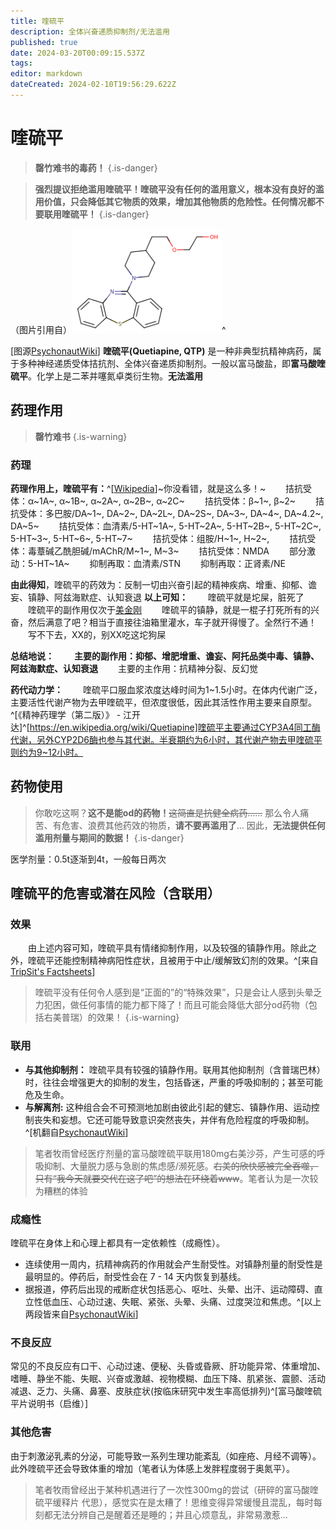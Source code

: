 ```yaml
---
title: 喹硫平
description: 全体兴奋递质抑制剂/无法滥用
published: true
date: 2024-03-20T00:09:15.537Z
tags: 
editor: markdown
dateCreated: 2024-02-10T19:56:29.622Z
---
```


# 喹硫平
> **罄竹难书的毒药！**
{.is-danger}

> **强烈提议拒绝滥用喹硫平！喹硫平没有任何的滥用意义，根本没有良好的滥用价值，只会降低其它物质的效果，增加其他物质的危险性。任何情况都不要联用喹硫平！**
{.is-danger}

（图片引用自）![quetiapine.png](/quetiapine.png)^

[图源[PsychonautWiki](https://psychonautwiki.org/wiki/File:Quetiapine.svg)]
**喹硫平(Quetiapine, QTP)** 是一种非典型抗精神病药，属于多种神经递质受体拮抗剂、全体兴奋递质抑制剂。一般以富马酸盐，即**富马酸喹硫平**。化学上是二苯并噻氮卓类衍生物。**无法滥用**

## 药理作用
> **罄竹难书**
{.is-warning}
### 药理
**药理作用上，喹硫平有：**^[[Wikipedia](https://en.wikipedia.org/wiki/Quetiapine)]~你没看错，就是这么多！~
　　拮抗受体：α~1A~, α~1B~, α~2A~, α~2B~, α~2C~
　　拮抗受体：β~1~, β~2~
　　拮抗受体：多巴胺/DA~1~, DA~2~, DA~2L~, DA~2S~, DA~3~, DA~4~, DA~4.2~, DA~5~
　　拮抗受体：血清素/5-HT~1A~, 5-HT~2A~, 5-HT~2B~, 5-HT~2C~, 5-HT~3~, 5-HT~6~, 5-HT~7~ 
　　拮抗受体：组胺/H~1~, H~2~, 
　　拮抗受体：毒蔁碱乙酰胆碱/mAChR/M~1~, M~3~
　　拮抗受体：NMDA
　　部分激动：5-HT~1A~
　　抑制再取：血清素/STN
　　抑制再取：正肾素/NE
  
**由此得知**，喹硫平的药效为：反制一切由兴奋引起的精神疾病、增重、抑郁、谵妄、镇静、阿兹海默症、认知衰退
**以上可知：**
　　喹硫平就是坨屎，脏死了
　　喹硫平的副作用仅次于[美金刚](/zh/美金刚)
　　喹硫平的镇静，就是一棍子打死所有的兴奋，然后满意了吧？相当于直接往油箱里灌水，车子就开得慢了。全然行不通！
　　写不下去，XX的，别XX吃这坨狗屎
  
**总结地说：**
　　**主要的副作用：抑郁、增肥增重、谵妄、阿托品类中毒、镇静、阿兹海默症、认知衰退**
　　主要的主作用：抗精神分裂、反幻觉
  
**药代动力学：**
　　喹硫平口服血浆浓度达峰时间为1~1.5小时。在体内代谢广泛，主要活性代谢产物为去甲喹硫平，但浓度很低，因此其活性作用主要来自原型。^[《精神药理学（第二版）》 - 江开达]^[https://en.wikipedia.org/wiki/Quetiapine]喹硫平主要通过CYP3A4同工酶代谢，另外CYP2D6酶也参与其代谢。半衰期约为6小时，其代谢产物去甲喹硫平则约为9~12小时。

## 药物使用
> 你敢吃这啊？**这不是能od的药物！**~~这简直是抗健全病药……~~ 那么令人痛苦、有危害、浪费其他药效的物质，**请不要再滥用了**…
> 因此，**无法提供任何滥用剂量与期间的数据！**
{.is-danger}

医学剂量：0.5t逐渐到4t，一般每日两次
  
## 喹硫平的危害或潜在风险（含联用）
### 效果
　　由上述内容可知，喹硫平具有情绪抑制作用，以及较强的镇静作用。除此之外，喹硫平还能控制精神病阳性症状，且被用于中止/缓解致幻剂的效果。^[来自[TripSit's Factsheets](tripsit.me)]
> 喹硫平没有任何令人感到是“正面的”的“特殊效果”，只是会让人感到头晕乏力犯困，做任何事情的能力都下降了！而且可能会降低大部分od药物（包括右美普瑞）的效果！
{.is-warning}

### 联用
- **与其他抑制剂：** 喹硫平具有较强的镇静作用。联用其他抑制剂（含普瑞巴林）时，往往会增强更大的抑制的发生，包括昏迷，严重的呼吸抑制的；甚至可能危及生命。
- **与解离剂:** 这种组合会不可预测地加剧由彼此引起的健忘、镇静作用、运动控制丧失和妄想。它还可能导致意识突然丧失，并伴有危险程度的呼吸抑制。^[机翻自[PsychonautWiki](https://m.psychonautwiki.org/wiki/Quetiapine)]
> 笔者牧雨曾经医疗剂量的富马酸喹硫平联用180mg右美沙芬，产生可感的呼吸抑制、大量脱力感与急剧的焦虑感/濒死感。~~右美的欣快感被完全吞噬，只有“我今天就要交代在这了吧”的想法在环绕着www~~。笔者认为是一次较为糟糕的体验
### 成瘾性
喹硫平在身体上和心理上都具有一定依赖性（成瘾性）。
- 连续使用一周内，抗精神病药的作用就会产生耐受性。对镇静剂量的耐受性是最明显的。停药后，耐受性会在 7 - 14 天内恢复到基线。
- 据报道，停药后出现的戒断症状包括恶心、呕吐、头晕、出汗、运动障碍、直立性低血压、心动过速、失眠、紧张、头晕、头痛、过度哭泣和焦虑。^[以上两段皆来自[PsychonautWiki](https://m.psychonautwiki.org/wiki/Quetiapine)]
### 不良反应
常见的不良反应有口干、心动过速、便秘、头昏或昏厥、肝功能异常、体重增加、嗜睡、静坐不能、失眠、兴奋或激越、视物模糊、血压下降、肌紧张、震颤、活动减退、乏力、头痛、鼻塞、皮肤症状(按临床研究中发生率高低排列)^[富马酸喹硫平片说明书（启维）]
### 其他危害
由于刺激泌乳素的分泌，可能导致一系列生理功能紊乱（如痤疮、月经不调等）。此外喹硫平还会导致体重的增加（笔者认为体感上发胖程度弱于奥氮平）。


>笔者牧雨曾经出于某种机遇进行了一次性300mg的尝试（研碎的富马酸喹硫平缓释片 代思），感觉实在是太糟了！思维变得异常缓慢且混乱，每时每刻都无法分辨自己是醒着还是睡的；并且心烦意乱，非常易激惹...

